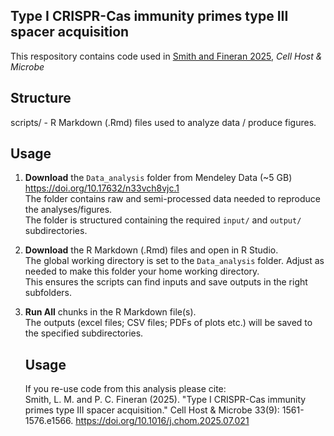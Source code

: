 ## Type I CRISPR-Cas immunity primes type III spacer acquisition
This respository contains code used in [Smith and Fineran 2025](https://doi.org/10.1016/j.chom.2025.07.021), <i>Cell Host & Microbe </i>

## Structure
scripts/ - R Markdown (.Rmd) files used to analyze data / produce figures.

## Usage

1. **Download** the `Data_analysis` folder from Mendeley Data (~5 GB) https://doi.org/10.17632/n33vch8vjc.1   
   The folder contains raw and semi-processed data needed to reproduce the analyses/figures.  
   The folder is structured containing the required `input/` and `output/` subdirectories.

3. **Download** the R Markdown (.Rmd) files and open in R Studio.  
   The global working directory is set to the `Data_analysis` folder.
   Adjust as needed to make this folder your home working directory.  
   This ensures the scripts can find inputs and save outputs in the right subfolders.

5. **Run All** chunks in the R Markdown file(s).  
   The outputs (excel files; CSV files; PDFs of plots etc.) will be saved to the specified subdirectories.

   ## Usage
   If you re-use code from this analysis please cite: <br>
   Smith, L. M. and P. C. Fineran (2025). "Type I CRISPR-Cas immunity primes type III spacer acquisition." Cell Host & Microbe 33(9): 1561-1576.e1566. https://doi.org/10.1016/j.chom.2025.07.021
	

   

